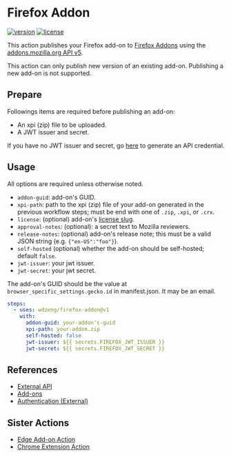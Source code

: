 # Firefox Addon

[![version](https://img.shields.io/github/v/release/wdzeng/firefox-addon)](https://github.com/wdzeng/firefox-addon/releases/latest)
[![license](https://img.shields.io/github/license/wdzeng/firefox-addon?color=red)](https://github.com/wdzeng/firefox-addon/blob/main/LICENSE)

This action publishes your Firefox add-on to [Firefox Addons](https://addons.mozilla.org/) using the
[addons.mozilla.org API v5](https://addons-server.readthedocs.io/en/latest/topics/api/index.html).

This action can only publish new version of an existing add-on. Publishing a new add-on is not
supported.

## Prepare

Followings items are required before publishing an add-on:

- An xpi (zip) file to be uploaded.
- A JWT issuer and secret.

If you have no JWT issuer and secret, go [here](https://addons.mozilla.org/en-US/developers/addon/api/key/)
to generate an API credential.

## Usage

All options are required unless otherwise noted.

- `addon-guid`: add-on's GUID.
- `xpi-path`: path to the xpi (zip) file of your add-on generated in the previous workflow steps;
  must be end with one of `.zip`, `.xpi`, or `.crx`.
- `license`: (optional) add-on's [license slug](https://addons-server.readthedocs.io/en/latest/topics/api/licenses.html#license-choices-non-themes).
- `approval-notes`: (optional): a secret text to Mozilla reviewers.
- `release-notes`: (optional) add-on's release note; this must be a valid JSON string (e.g.
  `{"en-US":"foo"}`).
- `self-hosted` (optional) whether the add-on should be self-hosted; default `false`.
- `jwt-issuer`: your jwt issuer.
- `jwt-secret`: your jwt secret.

The add-on's GUID should be the value at `browser_specific_settings.gecko.id` in manifest.json. It
may be an email.

```yaml
steps:
  - uses: wdzeng/firefox-addon@v1
    with:
      addon-guid: your-addon's-guid
      xpi-path: your-addon.zip
      self-hosted: false
      jwt-issuer: ${{ secrets.FIREFOX_JWT_ISSUER }}
      jwt-secret: ${{ secrets.FIREFOX_JWT_SECRET }}
```

## References

- [External API](https://addons-server.readthedocs.io/en/latest/topics/api/index.html)
- [Add-ons](https://addons-server.readthedocs.io/en/latest/topics/api/addons.html)
- [Authentication (External)](https://addons-server.readthedocs.io/en/latest/topics/api/auth.html#create-a-jwt-for-each-request)

## Sister Actions

- [Edge Add-on Action](https://github.com/wdzeng/edge-addon)
- [Chrome Extension Action](https://github.com/wdzeng/firefox-addon)
